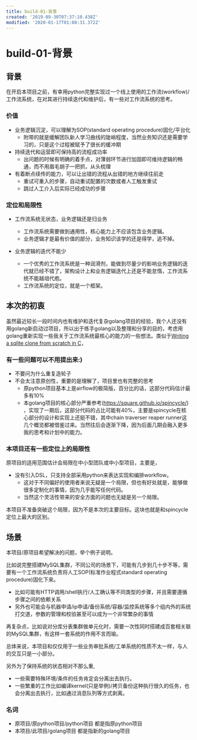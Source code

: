 ```yaml
---
title: build-01-背景
created: '2019-09-30T07:37:10.438Z'
modified: '2020-01-17T01:08:31.372Z'
---
```


# build-01-背景

## 背景

在开启本项目之前，有幸用python完整实现过一个线上使用的工作流(workflow)/工作流系统，在对其进行持续迭代和维护后，有一些对工作流系统的思考。

### 价值

- 业务逻辑沉淀，可以理解为SOP(standard operating procedure)固化/平台化
  - 附带的就是缓解团队新人学习曲线的陡峭程度，当然业务知识还是需要学习的，只是这个过程被赋予了很长的缓冲期
- 持续迭代和运营即可保持高的流程成功率
  - 出问题的时候有明确的着手点，对薄弱环节进行加固即可维持逻辑的畅通，而不用眉毛胡子一把抓，从头梳理
- 有着断点续传的能力，可以让出错的流程从出错的地方继续往前走
  - 重试可重入的步骤，自动重试配置的次数或者人工触发重试
  - 跳过人工介入后实际已经成功的步骤

### 定位和局限性

- 工作流系统无状态，业务逻辑还是归业务
  - 工作流系统需要做到通用性，核心能力上不应该包含业务逻辑。
  - 业务逻辑才是最有价值的部分，业务知识该学的还是得学，逃不掉。

- 业务逻辑的迭代不能少
  - 一个优秀的工作流系统是一种润滑剂，能做到尽量少的影响业务逻辑的迭代就已经不错了，架构设计上和业务逻辑迭代上还是不能怠惰，工作流系统不能越俎代庖。
  - 工作流系统的定位，就是一个框架。

## 本次的初衷

虽然最近较长一段时间内也有维护和迭代复杂golang项目的经验，我个人还没有用golang新启动过项目，所以出于练手golang以及整理和分享的目的，考虑用golang重新实现一些我关于工作流系统最核心的能力的一些想法。类似于[Writing a sqlite clone from scratch in C](https://github.com/cstack/db_tutorial)，

### 有一些问题可以不用提出来:)

- 不要问为什么重复造轮子
- 不会太注意原创性，重要的是理解了，项目里也有完整的思考
  - 原python项目基本上是airflow的极简版，百分比的话，这部分代码估计最多有10%
  - 本golang项目的核心部分严重参考(https://square.github.io/spincycle/) ，实现了一期后，这部分代码的占比可能有40%，主要是spincycle在核心部分的设计和实现上还挺不错，其中chain traverser reaper runner这几个概览都被借鉴过来。当然往后会逐渐下降，因为后面几期会融入更多我的思考和计划中的能力。

### 本项目还有一些定位上的局限性

原项目的适用范围估计会局限在中小型团队或中小型项目，主要是，

- 没有引入DSL，只支持全部采用python来表达实现和编排workflow。
  - 这对于不同偏好的使用者来说无疑是一个局限，但也有好处就是，能够做很多定制化的事情，因为几乎能写任何代码。
  - 当然这个灵活性带来的安全方面的问题也无疑是另一个局限。

本项目不准备突破这个局限，因为不是本次的主要目标。这块也就是和spincycle定位上最大的区别。

## 场景

本项目/原项目希望解决的问题，举个例子说明。

比如说完整搭建MySQL集群，不同公司的场景下，可能有几步到几十步不等，需要有一个工作流系统负责将人工SOP(标准作业程式standard operating procedure)固化下来。
- 比如可能有HTTP调用/shell执行/人工确认等不同类型的步骤，并且需要遵循步骤之间的依赖关系
- 另外也可能会与机器申请/ip申请/备份系统/容器/监控系统等多个组内外的系统打交道，参数的管理和校验甚至可以成为一个非常繁杂的事情

再复杂点，比如说对分库分表集群做单元化时，需要一次性同时搭建成百套相关联的MySQL集群，有这样一套系统的作用不言而喻。

总体来说，本项目和仅仅用于一些业务审批系统/工单系统的性质不太一样，与人的交互只是一小部分。

另外为了保持系统的状态相对不那么重,

- 一些需要特殊环境/条件的任务肯定会分离出去执行。
- 一些繁重的工作比如编译kernel(只是举例)/拷贝备份这种执行很久的任务，也会分离出去执行，比如通过消息队列等方式剥离。


### 名词

- 原项目/原python项目/python项目 都是指原python项目
- 本项目/此项目/golang项目 都是指新的golang项目
